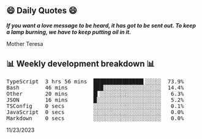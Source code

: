 ## 😄 Daily Quotes 😄

_**If you want a love message to be heard, it has got to be sent out. To keep a lamp burning, we have to keep putting oil in it.**_

Mother Teresa



## 📊 Weekly development breakdown 📊

<pre>TypeScript  3 hrs 56 mins  ███████████████▌░░░░░  73.9%
Bash        46 mins        ███░░░░░░░░░░░░░░░░░░  14.4%
Other       20 mins        █▎░░░░░░░░░░░░░░░░░░░   6.3%
JSON        16 mins        █░░░░░░░░░░░░░░░░░░░░   5.2%
TSConfig    0 secs         ░░░░░░░░░░░░░░░░░░░░░   0.1%
JavaScript  0 secs         ░░░░░░░░░░░░░░░░░░░░░   0.0%
Markdown    0 secs         ░░░░░░░░░░░░░░░░░░░░░   0.0%</pre>

11/23/2023